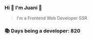 ### Hi 👋 I&#39;m Juani 🦁

> I&#39;m a Frontend Web Developer SSR

### 📚 Days being a developer: 820
